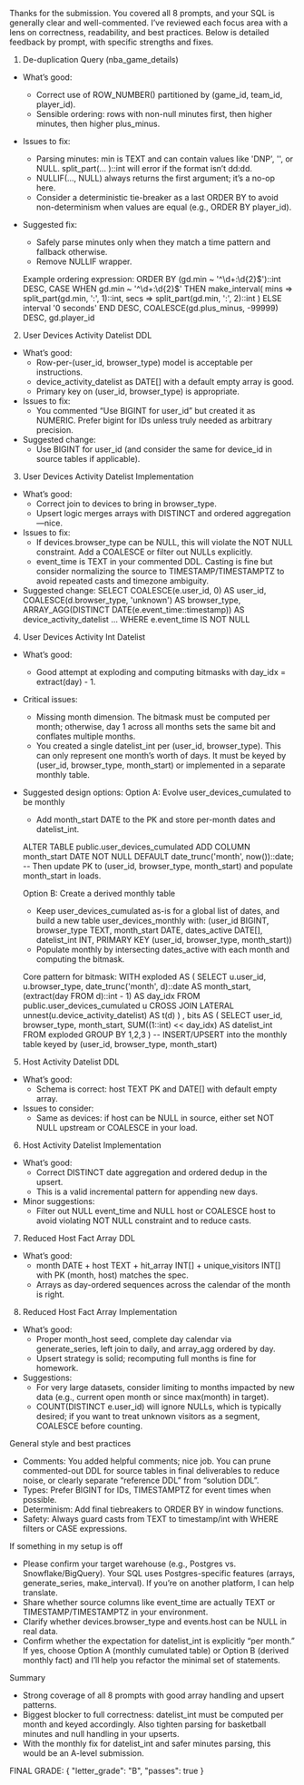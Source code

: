 
Thanks for the submission. You covered all 8 prompts, and your SQL is generally clear and well-commented. I’ve reviewed each focus area with a lens on correctness, readability, and best practices. Below is detailed feedback by prompt, with specific strengths and fixes.

1) De-duplication Query (nba_game_details)
- What’s good:
  - Correct use of ROW_NUMBER() partitioned by (game_id, team_id, player_id).
  - Sensible ordering: rows with non-null minutes first, then higher minutes, then higher plus_minus.
- Issues to fix:
  - Parsing minutes: min is TEXT and can contain values like 'DNP', '', or NULL. split_part(... )::int will error if the format isn’t dd:dd.
  - NULLIF(..., NULL) always returns the first argument; it’s a no-op here.
  - Consider a deterministic tie-breaker as a last ORDER BY to avoid non-determinism when values are equal (e.g., ORDER BY player_id).
- Suggested fix:
  - Safely parse minutes only when they match a time pattern and fallback otherwise.
  - Remove NULLIF wrapper.

  Example ordering expression:
  ORDER BY
    (gd.min ~ '^\d+:\d{2}$')::int DESC,
    CASE WHEN gd.min ~ '^\d+:\d{2}$'
         THEN make_interval(
                mins => split_part(gd.min, ':', 1)::int,
                secs => split_part(gd.min, ':', 2)::int
              )
         ELSE interval '0 seconds'
    END DESC,
    COALESCE(gd.plus_minus, -99999) DESC,
    gd.player_id

2) User Devices Activity Datelist DDL
- What’s good:
  - Row-per-(user_id, browser_type) model is acceptable per instructions.
  - device_activity_datelist as DATE[] with a default empty array is good.
  - Primary key on (user_id, browser_type) is appropriate.
- Issues to fix:
  - You commented “Use BIGINT for user_id” but created it as NUMERIC. Prefer bigint for IDs unless truly needed as arbitrary precision.
- Suggested change:
  - Use BIGINT for user_id (and consider the same for device_id in source tables if applicable).

3) User Devices Activity Datelist Implementation
- What’s good:
  - Correct join to devices to bring in browser_type.
  - Upsert logic merges arrays with DISTINCT and ordered aggregation—nice.
- Issues to fix:
  - If devices.browser_type can be NULL, this will violate the NOT NULL constraint. Add a COALESCE or filter out NULLs explicitly.
  - event_time is TEXT in your commented DDL. Casting is fine but consider normalizing the source to TIMESTAMP/TIMESTAMPTZ to avoid repeated casts and timezone ambiguity.
- Suggested change:
  SELECT
    COALESCE(e.user_id, 0) AS user_id,
    COALESCE(d.browser_type, 'unknown') AS browser_type,
    ARRAY_AGG(DISTINCT DATE(e.event_time::timestamp)) AS device_activity_datelist
  ...
  WHERE e.event_time IS NOT NULL

4) User Devices Activity Int Datelist
- What’s good:
  - Good attempt at exploding and computing bitmasks with day_idx = extract(day) - 1.
- Critical issues:
  - Missing month dimension. The bitmask must be computed per month; otherwise, day 1 across all months sets the same bit and conflates multiple months.
  - You created a single datelist_int per (user_id, browser_type). This can only represent one month’s worth of days. It must be keyed by (user_id, browser_type, month_start) or implemented in a separate monthly table.
- Suggested design options:
  Option A: Evolve user_devices_cumulated to be monthly
  - Add month_start DATE to the PK and store per-month dates and datelist_int.

  ALTER TABLE public.user_devices_cumulated
  ADD COLUMN month_start DATE NOT NULL DEFAULT date_trunc('month', now())::date;
  -- Then update PK to (user_id, browser_type, month_start) and populate month_start in loads.

  Option B: Create a derived monthly table
  - Keep user_devices_cumulated as-is for a global list of dates, and build a new table user_devices_monthly with:
    (user_id BIGINT, browser_type TEXT, month_start DATE, dates_active DATE[], datelist_int INT, PRIMARY KEY (user_id, browser_type, month_start))
  - Populate monthly by intersecting dates_active with each month and computing the bitmask.

  Core pattern for bitmask:
  WITH exploded AS (
    SELECT
      u.user_id,
      u.browser_type,
      date_trunc('month', d)::date AS month_start,
      (extract(day FROM d)::int - 1) AS day_idx
    FROM public.user_devices_cumulated u
    CROSS JOIN LATERAL unnest(u.device_activity_datelist) AS t(d)
  )
  , bits AS (
    SELECT
      user_id,
      browser_type,
      month_start,
      SUM((1::int) << day_idx) AS datelist_int
    FROM exploded
    GROUP BY 1,2,3
  )
  -- INSERT/UPSERT into the monthly table keyed by (user_id, browser_type, month_start)

5) Host Activity Datelist DDL
- What’s good:
  - Schema is correct: host TEXT PK and DATE[] with default empty array.
- Issues to consider:
  - Same as devices: if host can be NULL in source, either set NOT NULL upstream or COALESCE in your load.

6) Host Activity Datelist Implementation
- What’s good:
  - Correct DISTINCT date aggregation and ordered dedup in the upsert.
  - This is a valid incremental pattern for appending new days.
- Minor suggestions:
  - Filter out NULL event_time and NULL host or COALESCE host to avoid violating NOT NULL constraint and to reduce casts.

7) Reduced Host Fact Array DDL
- What’s good:
  - month DATE + host TEXT + hit_array INT[] + unique_visitors INT[] with PK (month, host) matches the spec.
  - Arrays as day-ordered sequences across the calendar of the month is right.

8) Reduced Host Fact Array Implementation
- What’s good:
  - Proper month_host seed, complete day calendar via generate_series, left join to daily, and array_agg ordered by day.
  - Upsert strategy is solid; recomputing full months is fine for homework.
- Suggestions:
  - For very large datasets, consider limiting to months impacted by new data (e.g., current open month or since max(month) in target).
  - COUNT(DISTINCT e.user_id) will ignore NULLs, which is typically desired; if you want to treat unknown visitors as a segment, COALESCE before counting.

General style and best practices
- Comments: You added helpful comments; nice job. You can prune commented-out DDL for source tables in final deliverables to reduce noise, or clearly separate “reference DDL” from “solution DDL”.
- Types: Prefer BIGINT for IDs, TIMESTAMPTZ for event times when possible.
- Determinism: Add final tiebreakers to ORDER BY in window functions.
- Safety: Always guard casts from TEXT to timestamp/int with WHERE filters or CASE expressions.

If something in my setup is off
- Please confirm your target warehouse (e.g., Postgres vs. Snowflake/BigQuery). Your SQL uses Postgres-specific features (arrays, generate_series, make_interval). If you’re on another platform, I can help translate.
- Share whether source columns like event_time are actually TEXT or TIMESTAMP/TIMESTAMPTZ in your environment.
- Clarify whether devices.browser_type and events.host can be NULL in real data.
- Confirm whether the expectation for datelist_int is explicitly “per month.” If yes, choose Option A (monthly cumulated table) or Option B (derived monthly fact) and I’ll help you refactor the minimal set of statements.

Summary
- Strong coverage of all 8 prompts with good array handling and upsert patterns.
- Biggest blocker to full correctness: datelist_int must be computed per month and keyed accordingly. Also tighten parsing for basketball minutes and null handling in your upserts.
- With the monthly fix for datelist_int and safer minutes parsing, this would be an A-level submission.

FINAL GRADE:
{
  "letter_grade": "B",
  "passes": true
}